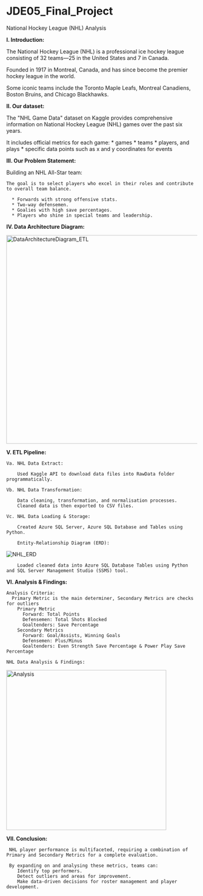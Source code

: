 # JDE05_Final_Project
National Hockey League (NHL) Analysis

**I. Introduction:**

  The National Hockey League (NHL) is a professional ice hockey league consisting of 32 teams—25 in the United States and 7 in Canada. 

  Founded in 1917 in Montreal, Canada, and has since become the premier hockey league in the world. 

  Some iconic teams include the Toronto Maple Leafs, Montreal Canadiens, Boston Bruins, and Chicago Blackhawks.

**II. Our dataset:**

  The "NHL Game Data" dataset on Kaggle provides comprehensive information on National Hockey League (NHL) games over the past six years.

  It includes official metrics for each game: 
    * games
    * teams
    * players, and plays
    * specific data points such as x and y coordinates for events

**III. Our Problem Statement:**

  Building an NHL All-Star team:
  
    The goal is to select players who excel in their roles and contribute to overall team balance.
    
      * Forwards with strong offensive stats.
      * Two-way defensemen.
      * Goalies with high save percentages.
      * Players who shine in special teams and leadership.


**IV. Data Architecture Diagram:**
  
<img width="550" alt="DataArchitectureDiagram_ETL" src="https://github.com/user-attachments/assets/7e9ae6e7-3a11-4331-8931-ade1b7742af1" />

**V. ETL Pipeline:**

    Va. NHL Data Extract:

        Used Kaggle API to download data files into RawData folder programmatically.

    Vb. NHL Data Transformation:

        Data cleaning, transformation, and normalisation processes.
        Cleaned data is then exported to CSV files.

    Vc. NHL Data Loading & Storage:

        Created Azure SQL Server, Azure SQL Database and Tables using Python.

        Entity-Relationship Diagram (ERD):

  ![NHL_ERD](https://github.com/user-attachments/assets/b5bbc15f-90e6-4066-8a29-1b11bdf58fcc)


        Loaded cleaned data into Azure SQL Database Tables using Python and SQL Server Management Studio (SSMS) tool.

**VI. Analysis & Findings:**

    Analysis Criteria:
      Primary Metric is the main determiner, Secondary Metrics are checks for outliers
        Primary Metric
          Forward: Total Points
          Defensemen: Total Shots Blocked
          Goaltenders: Save Percentage
        Secondary Metrics
          Forward: Goal/Assists, Winning Goals
          Defensemen: Plus/Minus
          Goaltenders: Even Strength Save Percentage & Power Play Save Percentage
          
    NHL Data Analysis & Findings:

<img width="422" alt="Analysis" src="https://github.com/user-attachments/assets/0ae36139-226a-4ee9-88fc-929ee447e81a" />



**VII. Conclusion:**

     NHL player performance is multifaceted, requiring a combination of Primary and Secondary Metrics for a complete evaluation.

     By expanding on and analysing these metrics, teams can:
        Identify top performers.
        Detect outliers and areas for improvement.
        Make data-driven decisions for roster management and player development.

